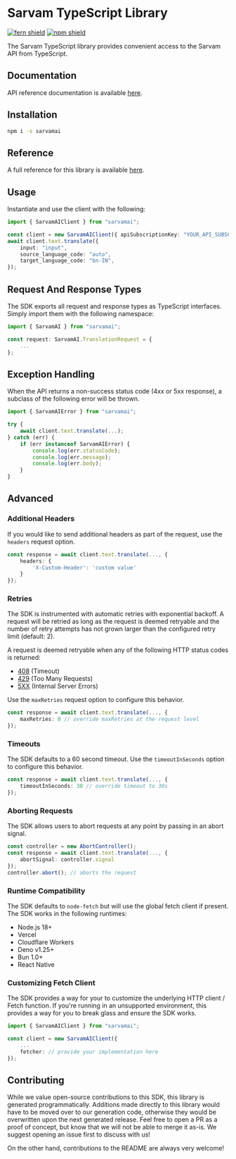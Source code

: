 # Sarvam TypeScript Library

[![fern shield](https://img.shields.io/badge/%F0%9F%8C%BF-Built%20with%20Fern-brightgreen)](https://buildwithfern.com?utm_source=github&utm_medium=github&utm_campaign=readme&utm_source=https%3A%2F%2Fgithub.com%2Fsarvamai%2Fsarvam-javascript-sdk)
[![npm shield](https://img.shields.io/npm/v/sarvamai)](https://www.npmjs.com/package/sarvamai)

The Sarvam TypeScript library provides convenient access to the Sarvam API from TypeScript.

## Documentation

API reference documentation is available [here](https://www.sarvam.ai/).

## Installation

```sh
npm i -s sarvamai
```

## Reference

A full reference for this library is available [here](https://github.com/sarvamai/sarvam-javascript-sdk/blob/HEAD/./reference.md).

## Usage

Instantiate and use the client with the following:

```typescript
import { SarvamAIClient } from "sarvamai";

const client = new SarvamAIClient({ apiSubscriptionKey: "YOUR_API_SUBSCRIPTION_KEY" });
await client.text.translate({
    input: "input",
    source_language_code: "auto",
    target_language_code: "bn-IN",
});
```

## Request And Response Types

The SDK exports all request and response types as TypeScript interfaces. Simply import them with the
following namespace:

```typescript
import { SarvamAI } from "sarvamai";

const request: SarvamAI.TranslationRequest = {
    ...
};
```

## Exception Handling

When the API returns a non-success status code (4xx or 5xx response), a subclass of the following error
will be thrown.

```typescript
import { SarvamAIError } from "sarvamai";

try {
    await client.text.translate(...);
} catch (err) {
    if (err instanceof SarvamAIError) {
        console.log(err.statusCode);
        console.log(err.message);
        console.log(err.body);
    }
}
```

## Advanced

### Additional Headers

If you would like to send additional headers as part of the request, use the `headers` request option.

```typescript
const response = await client.text.translate(..., {
    headers: {
        'X-Custom-Header': 'custom value'
    }
});
```

### Retries

The SDK is instrumented with automatic retries with exponential backoff. A request will be retried as long
as the request is deemed retryable and the number of retry attempts has not grown larger than the configured
retry limit (default: 2).

A request is deemed retryable when any of the following HTTP status codes is returned:

- [408](https://developer.mozilla.org/en-US/docs/Web/HTTP/Status/408) (Timeout)
- [429](https://developer.mozilla.org/en-US/docs/Web/HTTP/Status/429) (Too Many Requests)
- [5XX](https://developer.mozilla.org/en-US/docs/Web/HTTP/Status/500) (Internal Server Errors)

Use the `maxRetries` request option to configure this behavior.

```typescript
const response = await client.text.translate(..., {
    maxRetries: 0 // override maxRetries at the request level
});
```

### Timeouts

The SDK defaults to a 60 second timeout. Use the `timeoutInSeconds` option to configure this behavior.

```typescript
const response = await client.text.translate(..., {
    timeoutInSeconds: 30 // override timeout to 30s
});
```

### Aborting Requests

The SDK allows users to abort requests at any point by passing in an abort signal.

```typescript
const controller = new AbortController();
const response = await client.text.translate(..., {
    abortSignal: controller.signal
});
controller.abort(); // aborts the request
```

### Runtime Compatibility

The SDK defaults to `node-fetch` but will use the global fetch client if present. The SDK works in the following
runtimes:

- Node.js 18+
- Vercel
- Cloudflare Workers
- Deno v1.25+
- Bun 1.0+
- React Native

### Customizing Fetch Client

The SDK provides a way for your to customize the underlying HTTP client / Fetch function. If you're running in an
unsupported environment, this provides a way for you to break glass and ensure the SDK works.

```typescript
import { SarvamAIClient } from "sarvamai";

const client = new SarvamAIClient({
    ...
    fetcher: // provide your implementation here
});
```

## Contributing

While we value open-source contributions to this SDK, this library is generated programmatically.
Additions made directly to this library would have to be moved over to our generation code,
otherwise they would be overwritten upon the next generated release. Feel free to open a PR as
a proof of concept, but know that we will not be able to merge it as-is. We suggest opening
an issue first to discuss with us!

On the other hand, contributions to the README are always very welcome!
